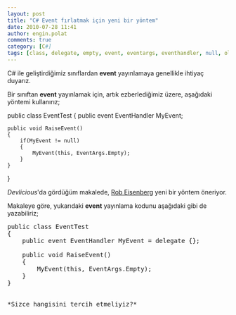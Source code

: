 ```yaml
---
layout: post
title: "C# Event fırlatmak için yeni bir yöntem"
date: 2010-07-28 11:41
author: engin.polat
comments: true
category: [C#]
tags: [class, delegate, empty, event, eventargs, eventhandler, null, olay, public, raise, this]
---
```

C# ile geliştirdiğimiz sınıflardan **event** yayınlamaya genellikle ihtiyaç duyarız.

Bir sınıftan **event** yayınlamak için, artık ezberlediğimiz üzere, aşağıdaki yöntemi kullanırız;



public class EventTest
{
    public event EventHandler MyEvent;

    public void RaiseEvent()
    {
        if(MyEvent != null)
        {
            MyEvent(this, EventArgs.Empty);
        }
    }
}</pre>

*Devlicious*'da gördüğüm makalede, <a href="http://devlicio.us/blogs/rob_eisenberg/archive/2008/03/20/net-event-techniques.aspx" target="_blank">Rob Eisenberg</a> yeni bir yöntem öneriyor.

Makaleye göre, yukarıdaki **event** yayınlama kodunu aşağıdaki gibi de yazabiliriz;

<pre class="brush:csharp">public class EventTest
{
    public event EventHandler MyEvent = delegate {};

    public void RaiseEvent()
    {
        MyEvent(this, EventArgs.Empty);
    }
}


*Sizce hangisini tercih etmeliyiz?*


